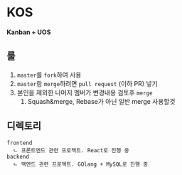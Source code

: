 # KOS

**Kanban + UOS**

<!-- General description -->

<!-- [WIKI](url) -->

## 룰

1. `master`를 `fork`하여 사용
2. `master`랑 `merge`하려면 `pull request` (이하 PR) 넣기
3. 본인을 제외한 나머지 멤버가 변경내용 검토후 `merge` 
   1. Squash&merge, Rebase가 아닌 일반 merge 사용할것



## 디렉토리

```
frontend
  ㄴ 프론트엔드 관련 프로젝트. React로 진행 중
backend
  ㄴ 백엔드 관련 프로젝트. GOlang + MySQL로 진행 중
```


<!--                      Need update
## DEV환경 구축

본 프로젝트는 `yarn`을 사용하는것을 전재로 진행하고 있습니다.

먼저 구글 드라이브의 보안 폴더에서 Vault 환경 변수들을 찾아 등록해 주신 다음

각 프로젝트 폴더에 들어가서 `yarn`입력으로 필요 모듈을 설치한 후 아래 명령어를 사용하시면 됩니다.

### page

`yarn start`: `React` 개발서버 시작

`yarn build`: 정적파일 만들기

`yarn test`: 유닛테스트 실행

### server

`yarn start`: `prod`서버 시작.

`yarn dev`: `dev`서버 시작. (파일변경 감지시 자동 재시작)

`yarn test`: 유닛테스트 실행
-->